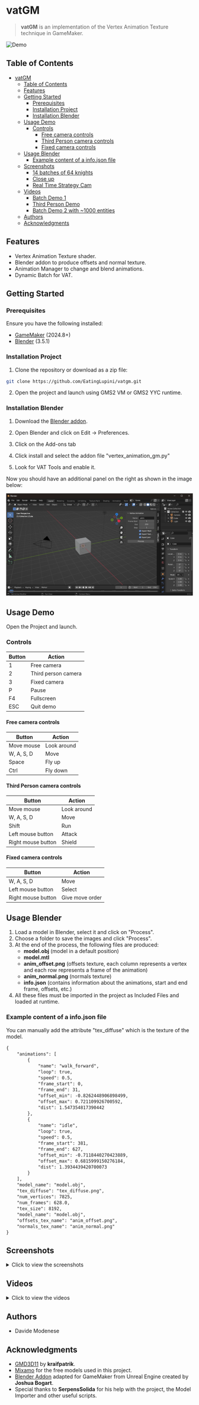 # vatGM

> **vatGM** is an implementation of the Vertex Animation Texture technique in GameMaker.

![Demo](screenshots/video_demo1.webp)

## Table of Contents
- [vatGM](#vatgm)
  - [Table of Contents](#table-of-contents)
  - [Features](#features)
  - [Getting Started](#getting-started)
    - [Prerequisites](#prerequisites)
    - [Installation Project](#installation-project)
    - [Installation Blender](#installation-blender)
  - [Usage Demo](#usage-demo)
    - [Controls](#controls)
      - [Free camera controls](#free-camera-controls)
      - [Third Person camera controls](#third-person-camera-controls)
      - [Fixed camera controls](#fixed-camera-controls)
  - [Usage Blender](#usage-blender)
    - [Example content of a info.json file](#example-content-of-a-infojson-file)
  - [Screenshots](#screenshots)
    - [14 batches of 64 knights](#14-batches-of-64-knights)
    - [Close up](#close-up)
    - [Real Time Strategy Cam](#real-time-strategy-cam)
  - [Videos](#videos)
    - [Batch Demo 1](#batch-demo-1)
    - [Third Person Demo](#third-person-demo)
    - [Batch Demo 2 with ~1000 entities](#batch-demo-2-with-1000-entities)
  - [Authors](#authors)
  - [Acknowledgments](#acknowledgments)

## Features
* Vertex Animation Texture shader.
* Blender addon to produce offsets and normal texture.
* Animation Manager to change and blend animations.
* Dynamic Batch for VAT.

## Getting Started

### Prerequisites
Ensure you have the following installed:
- [GameMaker](https://gamemaker.io/en) (2024.8+)
- [Blender](https://www.blender.org/) (3.5.1)

### Installation Project
1. Clone the repository or download as a zip file:
```bash
git clone https://github.com/EatingLupini/vatgm.git
```

2. Open the project and launch using GMS2 VM or GMS2 YYC runtime.

### Installation Blender
1. Download the [Blender addon](blender_addon/vertex_animation_gm.py).

2. Open Blender and click on Edit -> Preferences.

3. Click on the Add-ons tab

4. Click install and select the addon file "vertex_animation_gm.py"

5. Look for VAT Tools and enable it.

Now you should have an additional panel on the right as shown in the image below:

![Main Panel](screenshots/screen_blender1.png)


## Usage Demo
Open the Project and launch.


### Controls

| **Button** |      **Action**     |
|------------|---------------------|
| 1          | Free camera         |
| 2          | Third person camera |
| 3          | Fixed camera        |
| P          | Pause               |
| F4         | Fullscreen          |
| ESC        | Quit demo           |

#### Free camera controls
| **Button** |  **Action** |
|------------|-------------|
| Move mouse | Look around |
| W, A, S, D | Move        |
| Space      | Fly up      |
| Ctrl       | Fly down    |

#### Third Person camera controls
|     **Button**     |  **Action** |
|--------------------|-------------|
| Move mouse         | Look around |
| W, A, S, D         | Move        |
| Shift              | Run         |
| Left mouse button  | Attack      |
| Right mouse button | Shield      |

#### Fixed camera controls
|     **Button**     |    **Action**   |
|--------------------|-----------------|
| W, A, S, D         | Move            |
| Left mouse button  | Select          |
| Right mouse button | Give move order |

## Usage Blender
1. Load a model in Blender, select it and click on "Process".
2. Choose a folder to save the images and click "Process".
3. At the end of the process, the following files are produced:
    * **model.obj** (model in a default position)
    * **model.mtl**
    * **anim_offset.png** (offsets texture, each column represents a vertex and each row represents a frame of the animation)
    * **anim_normal.png** (normals texture)
    * **info.json** (contains information about the animations, start and end frame, offsets, etc.)
4. All these files must be imported in the project as Included Files and loaded at runtime.

### Example content of a info.json file
You can manually add the attribute "tex_diffuse" which is the texture of the model.
```
{
    "animations": [
        {
            "name": "walk_forward",
            "loop": true,
            "speed": 0.5,
            "frame_start": 0,
            "frame_end": 31,
            "offset_min": -0.8262448906898499,
            "offset_max": 0.721109926700592,
            "dist": 1.547354817390442
        },
        {
            "name": "idle",
            "loop": true,
            "speed": 0.5,
            "frame_start": 381,
            "frame_end": 627,
            "offset_min": -0.7118440270423889,
            "offset_max": 0.6815999150276184,
            "dist": 1.3934439420700073
        }
    ],
    "model_name": "model.obj",
    "tex_diffuse": "tex_diffuse.png",
    "num_vertices": 7825,
    "num_frames": 628.0,
    "tex_size": 8192,
    "model_name": "model.obj",
    "offsets_tex_name": "anim_offset.png",
    "normals_tex_name": "anim_normal.png"
}
```

## Screenshots

<details>
<summary>Click to view the screenshots</summary>

### 14 batches of 64 knights
![Screenshot 1](screenshots/screen_demo1.png)

### Close up
![Screenshot 2](screenshots/screen_demo2.png)

### Real Time Strategy Cam
![Screenshot 5](screenshots/screen_demo3.png)

</details>

## Videos

<details>
<summary>Click to view the videos</summary>

### Batch Demo 1
![Video 2](screenshots/video_demo2.webp)

### Third Person Demo
![Video 3](screenshots/video_demo3.webp)

### Batch Demo 2 with ~1000 entities
![Video 4](screenshots/video_demo4.webp)

</details>

## Authors
* Davide Modenese

## Acknowledgments
* [GMD3D11](https://github.com/blueburncz/GMD3D11) by **kraifpatrik**.
* [Mixamo](https://www.mixamo.com) for the free models used in this project.
* [Blender Addon](https://github.com/JoshRBogart/unreal_tools) adapted for GameMaker from Unreal Engine created by **Joshua Bogart**.
* Special thanks to **SerpensSolida** for his help with the project, the Model Importer and other useful scripts.
